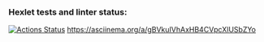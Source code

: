### Hexlet tests and linter status:
[![Actions Status](https://github.com/MaverickTery/python-project-49/actions/workflows/hexlet-check.yml/badge.svg)](https://github.com/MaverickTery/python-project-49/actions)
https://asciinema.org/a/gBVkuIVhAxHB4CVpcXlUSbZYo
